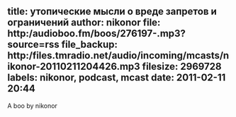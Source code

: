 title: утопические мысли о вреде запретов и ограничений
author: nikonor
file: http:/audioboo.fm/boos/276197-.mp3?source=rss
file_backup: http:/files.tmradio.net/audio/incoming/mcasts/nikonor-20110211204426.mp3
filesize: 2969728
labels: nikonor, podcast, mcast
date: 2011-02-11 20:44
---
A boo by nikonor

